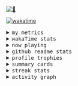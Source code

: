 [![🐙](https://hits.seeyoufarm.com/api/count/incr/badge.svg?url=https%3A%2F%2Fgithub.com%2Fktnkk%2Fhit-counter&count_bg=%23070707&title_bg=%23070707&icon=&icon_color=%23E7E7E7&title=visitors&edge_flat=true)](https://hits.seeyoufarm.com)

[![wakatime](https://wakatime.com/badge/user/43ee8060-219a-4cc8-b7a0-9a681ab5a8a7.svg)](https://wakatime.com/@43ee8060-219a-4cc8-b7a0-9a681ab5a8a7)

<details>
  <summary> <samp>my metrics</samp></summary>
  
  <br>
  
 ![🐳](https://github.com/kkhys/kkhys/blob/main/github-metrics.svg)
  
  ***
</details>

<details>
  <summary> <samp>wakaTime stats</samp></summary>
  
  <br>
  
<!--START_SECTION:waka-->
![Code Time](http://img.shields.io/badge/Code%20Time-1%2C033%20hrs%2057%20mins-blue)

**🐱 My GitHub Data** 

> 📦 5.0 MB Used in GitHub's Storage 
 > 
> 🏆 2,622 Contributions in the Year 2023
 > 
> 💼 Opted to Hire
 > 
> 📜 3 Public Repositories 
 > 
> 🔑 56 Private Repositories 
 > 
**I'm an Early 🐤** 

```text
🌞 Morning                10820 commits       ███████████░░░░░░░░░░░░░░   43.12 % 
🌆 Daytime                5943 commits        ██████░░░░░░░░░░░░░░░░░░░   23.68 % 
🌃 Evening                7138 commits        ███████░░░░░░░░░░░░░░░░░░   28.44 % 
🌙 Night                  1194 commits        █░░░░░░░░░░░░░░░░░░░░░░░░   04.76 % 
```
📅 **I'm Most Productive on Monday** 

```text
Monday                   4727 commits        █████░░░░░░░░░░░░░░░░░░░░   18.84 % 
Tuesday                  4202 commits        ████░░░░░░░░░░░░░░░░░░░░░   16.74 % 
Wednesday                4400 commits        ████░░░░░░░░░░░░░░░░░░░░░   17.53 % 
Thursday                 4065 commits        ████░░░░░░░░░░░░░░░░░░░░░   16.20 % 
Friday                   4315 commits        ████░░░░░░░░░░░░░░░░░░░░░   17.19 % 
Saturday                 1739 commits        ██░░░░░░░░░░░░░░░░░░░░░░░   06.93 % 
Sunday                   1647 commits        ██░░░░░░░░░░░░░░░░░░░░░░░   06.56 % 
```


📊 **This Week I Spent My Time On** 

```text
🕑︎ Time Zone: Asia/Tokyo

💬 Programming Languages: 
Other                    30 hrs 22 mins      ██████████████████░░░░░░░   72.58 % 
Java                     5 hrs 27 mins       ███░░░░░░░░░░░░░░░░░░░░░░   13.04 % 
HTML                     3 hrs 25 mins       ██░░░░░░░░░░░░░░░░░░░░░░░   08.18 % 
TypeScript               1 hr 13 mins        █░░░░░░░░░░░░░░░░░░░░░░░░   02.94 % 
Play2                    57 mins             █░░░░░░░░░░░░░░░░░░░░░░░░   02.30 % 

🔥 Editors: 
Chrome                   30 hrs 22 mins      ██████████████████░░░░░░░   72.58 % 
IntelliJ                 10 hrs 11 mins      ██████░░░░░░░░░░░░░░░░░░░   24.35 % 
WebStorm                 1 hr 16 mins        █░░░░░░░░░░░░░░░░░░░░░░░░   03.06 % 

💻 Operating System: 
Mac                      41 hrs 50 mins      █████████████████████████   100.00 % 
```


 Last Updated on 2023/07/03 18:46:24 UTC
<!--END_SECTION:waka-->
  
  ***
</details>


<details>
  <summary> <samp>now playing</samp></summary>
  
  <br>
 
 [![🐟](https://spotify-github-profile.vercel.app/api/view?uid=31ryofms4dnv7mrohhepo4c4zgqu&cover_image=true&theme=default&show_offline=false&background_color=121212&bar_color=53b14f&bar_color_cover=false)](https://open.spotify.com/user/31ryofms4dnv7mrohhepo4c4zgqu)
  
  ***
</details>

<details>
  <summary> <samp>github readme stats</samp></summary>
  
  <br>
  
 <p align="left"> 
  <img alt="🐠" src="https://github-readme-stats.vercel.app/api?username=kkhys&count_private=true&show_icons=true&theme=dark&include_all_commits=true" />
  <img alt="🐟" src="https://github-readme-stats.vercel.app/api/top-langs/?username=kkhys&layout=compact&theme=dark&langs_count=10&hide=HTML,CSS,SCSS" />
</p>
  
  ***
</details>

<details>
  <summary> <samp>profile trophies</samp></summary>
  
  <br>
  
  [![🐬](https://github-profile-trophy.vercel.app/?username=kkhys&rank=SECRET,SSS,SS,S,AAA,AA,A&theme=darkhub&row=1&margin-w=10&no-bg=true)](https://github.com/ryo-ma/github-profile-trophy)
  
  ***
</details>

<details>
  <summary> <samp>summary cards</samp></summary>
  
  <br>
  
  ![🐋](https://github-profile-summary-cards.vercel.app/api/cards/profile-details?username=kkhys&theme=github_dark)
  ![🦑](https://github-profile-summary-cards.vercel.app/api/cards/repos-per-language?username=kkhys&theme=github_dark)
  ![🦭](https://github-profile-summary-cards.vercel.app/api/cards/most-commit-language?username=kkhys&theme=github_dark)
  ![🦀](https://github-profile-summary-cards.vercel.app/api/cards/stats?username=kkhys&theme=github_dark)
  ![🦈](https://github-profile-summary-cards.vercel.app/api/cards/productive-time?username=kkhys&theme=github_dark)
  
  ***
</details>

<details>
  <summary> <samp>streak stats</samp></summary>
  
  <br>
  
  [![🐠](http://github-readme-streak-stats.herokuapp.com?user=kkhys&theme=dark)](https://git.io/streak-stats)
  
  ***
</details>

<details>
  <summary> <samp>activity graph</samp></summary>
  
  <br>
  
  [![🐡](https://github-readme-activity-graph.cyclic.app/graph?username=kkhys&theme=xcode)](https://github.com/ashutosh00710/github-readme-activity-graph)
  
  ***
</details>
